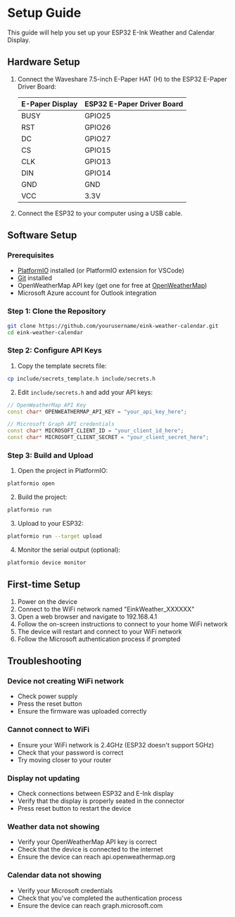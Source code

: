 # Setup Guide

This guide will help you set up your ESP32 E-Ink Weather and Calendar Display.

## Hardware Setup

1. Connect the Waveshare 7.5-inch E-Paper HAT (H) to the ESP32 E-Paper Driver Board:

   | E-Paper Display | ESP32 E-Paper Driver Board |
   |-----------------|----------------------------|
   | BUSY            | GPIO25                     |
   | RST             | GPIO26                     |
   | DC              | GPIO27                     |
   | CS              | GPIO15                     |
   | CLK             | GPIO13                     |
   | DIN             | GPIO14                     |
   | GND             | GND                        |
   | VCC             | 3.3V                       |

2. Connect the ESP32 to your computer using a USB cable.

## Software Setup

### Prerequisites

- [PlatformIO](https://platformio.org/) installed (or PlatformIO extension for VSCode)
- [Git](https://git-scm.com/) installed
- OpenWeatherMap API key (get one for free at [OpenWeatherMap](https://home.openweathermap.org/api_keys))
- Microsoft Azure account for Outlook integration

### Step 1: Clone the Repository

```bash
git clone https://github.com/yourusername/eink-weather-calendar.git
cd eink-weather-calendar
```

### Step 2: Configure API Keys

1. Copy the template secrets file:

```bash
cp include/secrets_template.h include/secrets.h
```

2. Edit `include/secrets.h` and add your API keys:

```cpp
// OpenWeatherMap API Key
const char* OPENWEATHERMAP_API_KEY = "your_api_key_here";

// Microsoft Graph API credentials
const char* MICROSOFT_CLIENT_ID = "your_client_id_here";
const char* MICROSOFT_CLIENT_SECRET = "your_client_secret_here";
```

### Step 3: Build and Upload

1. Open the project in PlatformIO:

```bash
platformio open
```

2. Build the project:

```bash
platformio run
```

3. Upload to your ESP32:

```bash
platformio run --target upload
```

4. Monitor the serial output (optional):

```bash
platformio device monitor
```

## First-time Setup

1. Power on the device
2. Connect to the WiFi network named "EinkWeather_XXXXXX"
3. Open a web browser and navigate to 192.168.4.1
4. Follow the on-screen instructions to connect to your home WiFi network
5. The device will restart and connect to your WiFi network
6. Follow the Microsoft authentication process if prompted

## Troubleshooting

### Device not creating WiFi network

- Check power supply
- Press the reset button
- Ensure the firmware was uploaded correctly

### Cannot connect to WiFi

- Ensure your WiFi network is 2.4GHz (ESP32 doesn't support 5GHz)
- Check that your password is correct
- Try moving closer to your router

### Display not updating

- Check connections between ESP32 and E-Ink display
- Verify that the display is properly seated in the connector
- Press reset button to restart the device

### Weather data not showing

- Verify your OpenWeatherMap API key is correct
- Check that the device is connected to the internet
- Ensure the device can reach api.openweathermap.org

### Calendar data not showing

- Verify your Microsoft credentials
- Check that you've completed the authentication process
- Ensure the device can reach graph.microsoft.com
